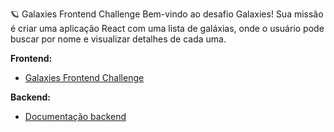 🪐 Galaxies Frontend Challenge
Bem-vindo ao desafio Galaxies!
Sua missão é criar uma aplicação React com uma lista de galáxias, onde o usuário pode buscar por nome e visualizar detalhes de cada uma.

**Frontend:**

- [Galaxies Frontend Challenge](https://github.com/GalaxiesGG/frontend-test/blob/main/frontend/README.md)

**Backend:**

- [Documentação backend](https://github.com/GalaxiesGG/frontend-test/blob/main/backend/README.md)
